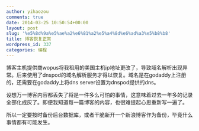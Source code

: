 ```yaml
---
author: yihaozou
comments: true
date: 2014-03-25 10:50:54+00:00
layout: post
slug: '%e5%8d%9a%e5%ae%a2%e6%81%a2%e5%a4%8d%e6%ad%a3%e5%b8%b8'
title: 博客恢复正常
wordpress_id: 337
categories: 编程
---
```


博客主机提供商wopus将我租用的美国主机ip地址更改了，导致域名解析出现异常。后来使用了dnspod的域名解析服务才得以恢复。域名是在godaddy上注册的，还需要在godaddy上将dns server设置为dnspod提供的dns。

设想万一博客内容都丢失了将是一件多么可怕的事情，这意味着过去一年多的记录全部化成灰了。即便我知道每一篇博客的内容，也很难提起心思重新写一遍了。

所以一定要按时备份后台数据库，或者干脆新开一个新浪博客作为备份，毕竟什么事情都有可能发生。
